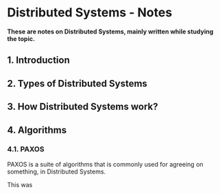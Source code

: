 # Distributed Systems - Notes

**These are notes on Distributed Systems, mainly written while studying the topic.**

## 1. Introduction


## 2. Types of Distributed Systems


## 3. How Distributed Systems work?



## 4. Algorithms 

### 4.1. PAXOS 

PAXOS is a suite of algorithms that is commonly used for agreeing on something, in Distributed Systems.

This was 